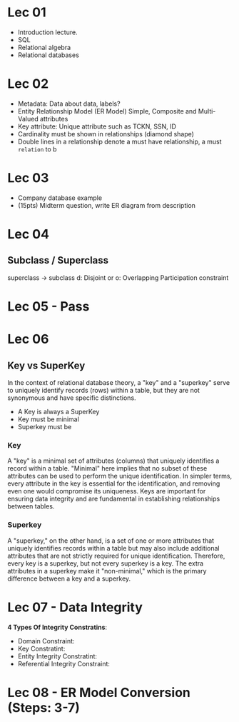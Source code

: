 # Lec 01

* Introduction lecture. 
* SQL
* Relational algebra
* Relational databases

# Lec 02
* Metadata: Data about data, labels?
* Entity Relationship Model (ER Model)
	Simple, Composite and Multi-Valued attributes
* Key attribute: Unique attribute such as TCKN, SSN, ID
* Cardinality must be shown in relationships (diamond shape)
* Double lines in a relationship denote a must have relationship, a must `relation` to b

# Lec 03
* Company database example
* (15pts) Midterm question, write ER diagram from description

# Lec 04
## Subclass / Superclass
superclass -> subclass
d: Disjoint or o: Overlapping
Participation constraint

# Lec 05 - Pass

# Lec 06
## Key vs SuperKey
  
In the context of relational database theory, a "key" and a "superkey" serve to uniquely identify records (rows) within a table, but they are not synonymous and have specific distinctions.

* A Key is always a SuperKey
* Key must be minimal
* Superkey must be
### Key

A "key" is a minimal set of attributes (columns) that uniquely identifies a record within a table. "Minimal" here implies that no subset of these attributes can be used to perform the unique identification. In simpler terms, every attribute in the key is essential for the identification, and removing even one would compromise its uniqueness. Keys are important for ensuring data integrity and are fundamental in establishing relationships between tables.

### Superkey

A "superkey," on the other hand, is a set of one or more attributes that uniquely identifies records within a table but may also include additional attributes that are not strictly required for unique identification. Therefore, every key is a superkey, but not every superkey is a key. The extra attributes in a superkey make it "non-minimal," which is the primary difference between a key and a superkey.



# Lec 07 - Data Integrity

**4 Types Of Integrity Constratins**:
* Domain Constraint: 
* Key Constratint:
* Entity Integrity Constratint:
* Referential Integrity Constraint:


# Lec 08 - ER Model Conversion (Steps: 3-7)

